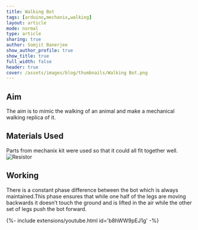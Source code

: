 ```yaml
---
title: Walking Bot
tags: [arduino,mechanix,walking]
layout: article
mode: normal
type: article
sharing: true
author: Somjit Banerjee
show_author_profile: true
show_title: true
full_width: false
header: true
cover: /assets/images/blog/thumbnails/Walking Bot.png
---
```


## Aim
The aim is to mimic the walking of an animal and make a mechanical walking replica of it.
<!--more-->

## Materials Used
Parts from mechanix kit were used so that it could all fit together well.
<img src="{{site.baseurl}}/assets/images/blog/thumbnails/Walking Bot.png" alt="Resistor" width=auto height=auto>

## Working
There is a constant phase difference between the bot which is always maintained.This phase ensures that while one half of the legs are moving
backwards it doesn’t touch the ground and is lifted in the air while the other set of legs push the bot forward.

<div>{%- include extensions/youtube.html id='b8hWW9pEJ1g' -%}</div>


